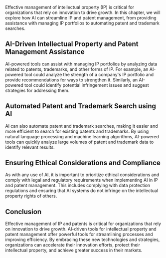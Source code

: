 
Effective management of intellectual property (IP) is critical for organizations that rely on innovation to drive growth. In this chapter, we will explore how AI can streamline IP and patent management, from providing assistance with managing IP portfolios to automating patent and trademark searches.

AI-Driven Intellectual Property and Patent Management Assistance
----------------------------------------------------------------

AI-powered tools can assist with managing IP portfolios by analyzing data related to patents, trademarks, and other forms of IP. For example, an AI-powered tool could analyze the strength of a company's IP portfolio and provide recommendations for ways to strengthen it. Similarly, an AI-powered tool could identify potential infringement issues and suggest strategies for addressing them.

Automated Patent and Trademark Search using AI
----------------------------------------------

AI can also automate patent and trademark searches, making it easier and more efficient to search for existing patents and trademarks. By using natural language processing and machine learning algorithms, AI-powered tools can quickly analyze large volumes of patent and trademark data to identify relevant results.

Ensuring Ethical Considerations and Compliance
----------------------------------------------

As with any use of AI, it is important to prioritize ethical considerations and comply with legal and regulatory requirements when implementing AI in IP and patent management. This includes complying with data protection regulations and ensuring that AI systems do not infringe on the intellectual property rights of others.

Conclusion
----------

Effective management of IP and patents is critical for organizations that rely on innovation to drive growth. AI-driven tools for intellectual property and patent management offer powerful tools for streamlining processes and improving efficiency. By embracing these new technologies and strategies, organizations can accelerate their innovation efforts, protect their intellectual property, and achieve greater success in their markets.
